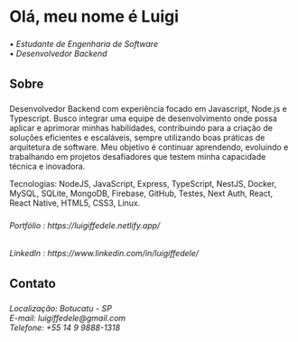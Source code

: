 <h1 align="left">Olá, meu nome é Luigi</h1>

###

<h6 align="left">• Estudante de Engenharia de Software <br>• Desenvolvedor Backend </h6>

###

<h2 align="left">Sobre</h2>

###

<p align="left">Desenvolvedor Backend com experiência focado em Javascript, Node.js e Typescript. Busco integrar uma equipe de desenvolvimento onde possa aplicar e aprimorar minhas habilidades, contribuindo para a criação de soluções eficientes e escaláveis, sempre utilizando boas práticas de arquitetura de software. Meu objetivo é continuar aprendendo, evoluindo e trabalhando em projetos desafiadores que testem minha capacidade técnica e inovadora.</p>

<p> Tecnologias: NodeJS, JavaScript, Express, TypeScript, NestJS, Docker, MySQL, SQLite, MongoDB, Firebase, GitHub, Testes, Next Auth, React, React Native, HTML5, CSS3, Linux.</p>

###

<h6 align="left">Portfólio : https://luigiffedele.netlify.app/</h6>
<h6 align="left">Linkedln : https://www.linkedin.com/in/luigiffedele/</h6>

###

<h2 align="left">Contato</h2>

###

<h6 align="left">Localização: Botucatu - SP<br>E-mail: luigiffedele@gmail.com<br>Telefone: +55 14 9 9888-1318</h6>

###
